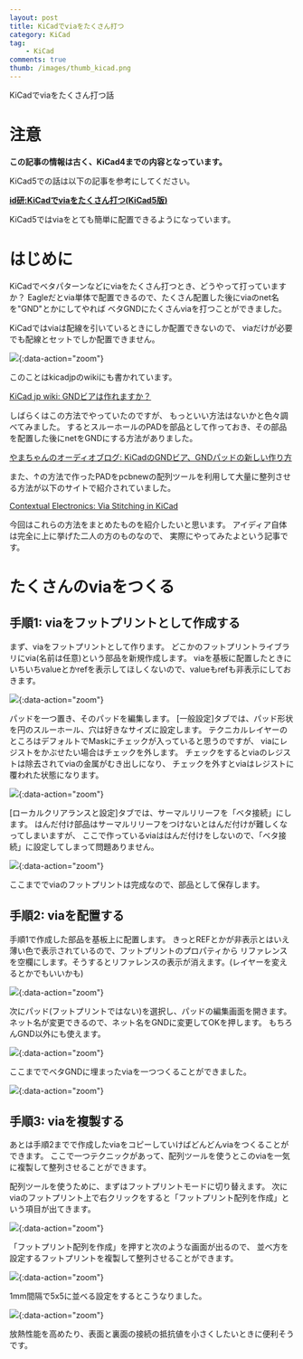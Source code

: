 ```yaml
---
layout: post
title: KiCadでviaをたくさん打つ
category: KiCad
tag:
    - KiCad
comments: true
thumb: /images/thumb_kicad.png
---
```

KiCadでviaをたくさん打つ話


# 注意
**この記事の情報は古く、KiCad4までの内容となっています。**

KiCad5での話は以下の記事を参考にしてください。

[**id研:KiCadでviaをたくさん打つ(KiCad5版)**](/posts/2019-03-28-kicad_via2)

KiCad5ではviaをとても簡単に配置できるようになっています。

# はじめに
KiCadでベタパターンなどにviaをたくさん打つとき、どうやって打っていますか？
Eagleだとvia単体で配置できるので、たくさん配置した後にviaのnet名を"GND"とかにしてやれば
ベタGNDにたくさんviaを打つことができました。

KiCadではviaは配線を引いているときにしか配置できないので、
viaだけが必要でも配線とセットでしか配置できません。

![](/images/kicad_via0.png){:data-action="zoom"}

このことはkicadjpのwikiにも書かれています。

[KiCad jp wiki: GNDビアは作れますか？](http://wiki.kicad.jp/%E9%81%8E%E5%8E%BB%E3%81%AB%E5%87%BA%E3%81%9F%E8%B3%AA%E5%95%8F#GND.E3.83.93.E3.82.A2.E3.81.AF.E4.BD.9C.E3.82.8C.E3.81.BE.E3.81.99.E3.81.8B.EF.BC.9F)


しばらくはこの方法でやっていたのですが、
もっといい方法はないかと色々調べてみました。
するとスルーホールのPADを部品として作っておき、その部品を配置した後にnetをGNDにする方法がありました。

[やまちゃんのオーディオブログ: KiCadのGNDビア、GNDパッドの新しい作り方](http://usbhobby.sblo.jp/article/99924905.html)

また、↑の方法で作ったPADをpcbnewの配列ツールを利用して大量に整列させる方法が以下のサイトで紹介されていました。

[Contextual Electronics: Via Stitching in KiCad](https://legacy.contextualelectronics.com/learning/via-stitching-in-kicad/)


今回はこれらの方法をまとめたものを紹介したいと思います。
アイディア自体は完全に上に挙げた二人の方のものなので、
実際にやってみたよという記事です。

# たくさんのviaをつくる

## 手順1: viaをフットプリントとして作成する
まず、viaをフットプリントとして作ります。
どこかのフットプリントライブラリにvia(名前は任意)という部品を新規作成します。
viaを基板に配置したときにいちいちvalueとかrefを表示してほしくないので、valueもrefも非表示にしておきます。

![](/images/kicad_via1.png){:data-action="zoom"}

パッドを一つ置き、そのパッドを編集します。
[一般設定]タブでは、パッド形状を円のスルーホール、穴は好きなサイズに設定します。
テクニカルレイヤーのところはデフォルトでMaskにチェックが入っていると思うのですが、
viaにレジストをかぶせたい場合はチェックを外します。
チェックをするとviaのレジストは除去されてviaの金属がむき出しになり、
チェックを外すとviaはレジストに覆われた状態になります。

![](/images/kicad_via2.png){:data-action="zoom"}

[ローカルクリアランスと設定]タブでは、サーマルリリーフを「ベタ接続」にします。
はんだ付け部品はサーマルリリーフをつけないとはんだ付けが難しくなってしまいますが、
ここで作っているviaははんだ付けをしないので、「ベタ接続」に設定してしまって問題ありません。

![](/images/kicad_via3.png){:data-action="zoom"}

ここまででviaのフットプリントは完成なので、部品として保存します。



## 手順2: viaを配置する
手順1で作成した部品を基板上に配置します。
きっとREFとかが非表示とはいえ薄い色で表示されているので、フットプリントのプロパティから
リファレンスを空欄にします。そうするとリファレンスの表示が消えます。(レイヤーを変えるとかでもいいかも)


![](/images/kicad_via4.png){:data-action="zoom"}


次にパッド(フットプリントではない)を選択し、パッドの編集画面を開きます。
ネット名が変更できるので、ネット名をGNDに変更してOKを押します。
もちろんGND以外にも使えます。

![](/images/kicad_via5.png){:data-action="zoom"}

ここまででベタGNDに埋まったviaを一つつくることができました。

![](/images/kicad_via6.png){:data-action="zoom"}

## 手順3: viaを複製する
あとは手順2までで作成したviaをコピーしていけばどんどんviaをつくることができます。
ここで一つテクニックがあって、配列ツールを使うとこのviaを一気に複製して整列させることができます。

配列ツールを使うために、まずはフットプリントモードに切り替えます。
次にviaのフットプリント上で右クリックをすると「フットプリント配列を作成」という項目が出てきます。

![](/images/kicad_via7.png){:data-action="zoom"}

「フットプリント配列を作成」を押すと次のような画面が出るので、
並べ方を設定するフットプリントを複製して整列させることができます。

![](/images/kicad_via8.png){:data-action="zoom"}

1mm間隔で5x5に並べる設定をするとこうなりました。

![](/images/kicad_via9.png){:data-action="zoom"}

放熱性能を高めたり、表面と裏面の接続の抵抗値を小さくしたいときに便利そうです。



